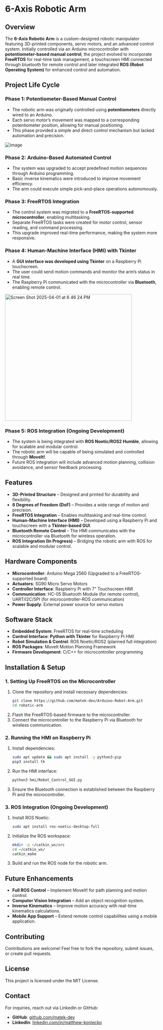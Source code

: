 # 6-Axis Robotic Arm

## Overview

The **6-Axis Robotic Arm** is a custom-designed robotic manipulator featuring 3D-printed components, servo motors, and an advanced control system. Initially controlled via an Arduino microcontroller with **potentiometer-based manual control**, the project evolved to incorporate **FreeRTOS** for real-time task management, a touchscreen HMI connected through bluetooth for remote control and later integrated **ROS (Robot Operating System)** for enhanced control and automation.

## Project Life Cycle

### **Phase 1: Potentiometer-Based Manual Control**

- The robotic arm was originally controlled using **potentiometers** directly wired to an Arduino.
- Each servo motor’s movement was mapped to a corresponding potentiometer position, allowing for manual positioning.
- This phase provided a simple and direct control mechanism but lacked automation and precision.

![image](https://github.com/matek-dev/Arduino-Robot-Arm/assets/137855238/4bdfd85c-0569-41df-93ef-66a9be137099)

### **Phase 2: Arduino-Based Automated Control**

- The system was upgraded to accept predefined motion sequences through Arduino programming.
- Basic inverse kinematics were introduced to improve movement efficiency.
- The arm could execute simple pick-and-place operations autonomously.

### **Phase 3: FreeRTOS Integration**

- The control system was migrated to a **FreeRTOS-supported microcontroller**, enabling multitasking.
- Separate FreeRTOS tasks were created for motor control, sensor reading, and command processing.
- This upgrade improved real-time performance, making the system more responsive.

### **Phase 4: Human-Machine Interface (HMI) with Tkinter**

- A **GUI interface was developed using Tkinter** on a Raspberry Pi touchscreen.
- The user could send motion commands and monitor the arm’s status in real time.
- The Raspberry Pi communicated with the microcontroller via **Bluetooth**, enabling remote control.

<img width="416" alt="Screen Shot 2025-04-01 at 6 46 24 PM" src="https://github.com/user-attachments/assets/7ccba2fa-2a91-4489-bd65-d966591aaa47" />

### **Phase 5: ROS Integration (Ongoing Development)**

- The system is being integrated with **ROS Noetic/ROS2 Humble**, allowing for scalable and modular control.
- The robotic arm will be capable of being simulated and controlled through **MoveIt!**.
- Future ROS integration will include advanced motion planning, collision avoidance, and sensor feedback processing.

## Features

- **3D-Printed Structure** – Designed and printed for durability and flexibility.
- **6 Degrees of Freedom (DoF)** – Provides a wide range of motion and precision.
- **FreeRTOS Integration** – Enables multitasking and real-time control.
- **Human-Machine Interface (HMI)** – Developed using a Raspberry Pi and touchscreen with a **Tkinter-based GUI**.
- **Bluetooth Remote Control** – The HMI communicates with the microcontroller via Bluetooth for wireless operation.
- **ROS Integration (In Progress)** – Bridging the robotic arm with ROS for scalable and modular control.

## Hardware Components

- **Microcontroller**: Arduino Mega 2560 (Upgraded to a FreeRTOS-supported board)
- **Actuators**: SG90 Micro Servo Motors
- **Controller Interface**: Raspberry Pi with 7" Touchscreen HMI
- **Communication**: HC-05 Bluetooth Module (for remote control), UART/I2C/SPI (for microcontroller-ROS communication)
- **Power Supply**: External power source for servo motors

## Software Stack

- **Embedded System**: FreeRTOS for real-time scheduling
- **Control Interface**: **Python with Tkinter** for Raspberry Pi HMI
- **Robot Simulation & Control**: ROS Noetic/ROS2 (planned full integration)
- **ROS Packages**: MoveIt Motion Planning Framework
- **Firmware Development**: C/C++ for microcontroller programming

## Installation & Setup

### 1. Setting Up FreeRTOS on the Microcontroller

1. Clone the repository and install necessary dependencies:
   ```sh
   git clone https://github.com/matek-dev/Arduino-Robot-Arm.git
   cd robotic-arm
   ```
2. Flash the FreeRTOS-based firmware to the microcontroller.
3. Connect the microcontroller to the Raspberry Pi via Bluetooth for wireless communication.

### 2. Running the HMI on Raspberry Pi

1. Install dependencies:
   ```sh
   sudo apt update && sudo apt install -y python3-pip
   pip3 install tk
   ```
2. Run the HMI interface:
   ```sh
   python3 hmi/Robot_Control_GUI.py
   ```
3. Ensure the Bluetooth connection is established between the Raspberry Pi and the microcontroller.

### 3. ROS Integration (Ongoing Development)

1. Install ROS Noetic:
   ```sh
   sudo apt install ros-noetic-desktop-full
   ```
2. Initialize the ROS workspace:
   ```sh
   mkdir -p ~/catkin_ws/src
   cd ~/catkin_ws/
   catkin_make
   ```
3. Build and run the ROS node for the robotic arm.

## Future Enhancements

- **Full ROS Control** – Implement MoveIt! for path planning and motion control.
- **Computer Vision Integration** – Add an object recognition system.
- **Inverse Kinematics** – Improve motion accuracy with real-time kinematics calculations.
- **Mobile App Support** – Extend remote control capabilities using a mobile application.

## Contributing

Contributions are welcome! Feel free to fork the repository, submit issues, or create pull requests.

## License

This project is licensed under the MIT License.

## Contact

For inquiries, reach out via LinkedIn or GitHub:

- **GitHub**: [github.com/matek-dev](https://github.com/yourusername)
- **LinkedIn**: [linkedin.com/in/matthew-koniecko](https://linkedin.com/in/matthew-koniecko)
